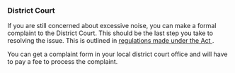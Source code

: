 ###  **District Court**

If you are still concerned about excessive noise, you can make a formal
complaint to the District Court. This should be the last step you take to
resolving the issue. This is outlined in [ regulations made under the Act
](http://www.irishstatutebook.ie/1994/en/si/0179.html) .

You can get a complaint form in your local district court office and will have
to pay a fee to process the complaint.
